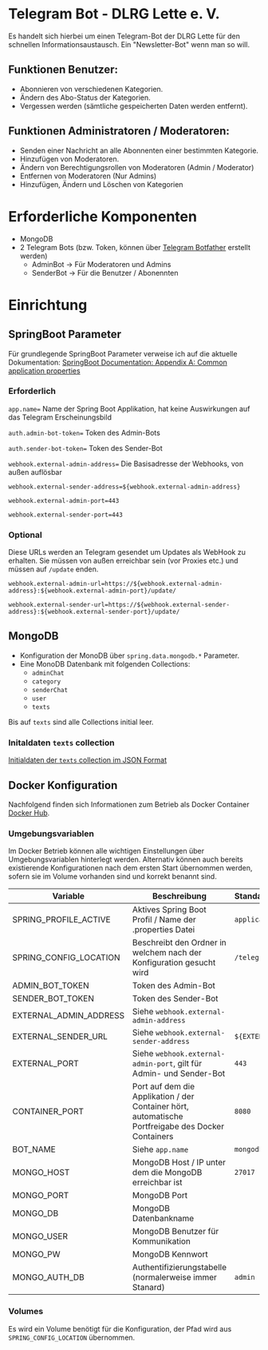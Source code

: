 # Telegram Bot - DLRG Lette e. V.
Es handelt sich hierbei um einen Telegram-Bot der DLRG Lette 
für den schnellen Informationsaustausch. Ein "Newsletter-Bot" wenn man so will.

## Funktionen Benutzer:
- Abonnieren von verschiedenen Kategorien.
- Ändern des Abo-Status der Kategorien.
- Vergessen werden (sämtliche gespeicherten Daten werden entfernt).

## Funktionen Administratoren / Moderatoren:
- Senden einer Nachricht an alle Abonnenten einer bestimmten Kategorie.
- Hinzufügen von Moderatoren.
- Ändern von Berechtigungsrollen von Moderatoren (Admin / Moderator)
- Entfernen von Moderatoren (Nur Admins)
- Hinzufügen, Ändern und Löschen von Kategorien


# Erforderliche Komponenten
- MongoDB
- 2 Telegram Bots (bzw. Token, können über [Telegram Botfather](https://telegram.me/botfather) erstellt werden)
    - AdminBot -> Für Moderatoren und Admins
    - SenderBot -> Für die Benutzer / Abonennten
    
# Einrichtung
## SpringBoot Parameter
 Für grundlegende SpringBoot Parameter verweise ich auf die aktuelle
 Dokumentation: [SpringBoot Documentation: Appendix A: Common application
           properties](https://docs.spring.io/spring-boot/docs/current/reference/html/common-application-properties.html)

### Erforderlich

`app.name=` Name der Spring Boot Applikation, hat keine Auswirkungen auf
das Telegram Erscheinungsbild

`auth.admin-bot-token=` Token des Admin-Bots

`auth.sender-bot-token=` Token des Sender-Bot

`webhook.external-admin-address=` Die Basisadresse der Webhooks, von
außen auflösbar

`webhook.external-sender-address=${webhook.external-admin-address}`

`webhook.external-admin-port=443`

`webhook.external-sender-port=443`

### Optional
Diese URLs werden an Telegram gesendet um Updates als WebHook zu
erhalten. Sie müssen von außen erreichbar sein (vor Proxies etc.) und
müssen auf `/update` enden.

`webhook.external-admin-url=https://${webhook.external-admin-address}:${webhook.external-admin-port}/update/`

`webhook.external-sender-url=https://${webhook.external-sender-address}:${webhook.external-sender-port}/update/`

## MongoDB
- Konfiguration der MonoDB über `spring.data.mongodb.*` Parameter.
- Eine MonoDB Datenbank mit folgenden Collections:
    - `adminChat`
    - `category`
    - `senderChat`
    - `user`
    - `texts`

Bis auf `texts` sind alle Collections initial leer.

### Initaldaten `texts` collection

[Initialdaten der `texts` collection im JSON Format](texts.collection.initial.json)

## Docker Konfiguration

Nachfolgend finden sich Informationen zum Betrieb als Docker
Container [Docker Hub](https://hub.docker.com/r/ayokas/dlrg-lette-telegram-bot).

### Umgebungsvariablen

Im Docker Betrieb können alle wichtigen Einstellungen über Umgebungsvariablen hinterlegt werden. Alternativ können auch
bereits existierende Konfigurationen nach dem ersten Start übernommen werden, sofern sie im Volume vorhanden sind und
korrekt benannt sind.

| Variable               | Beschreibung                                                                                       | Standard                    |
|------------------------|----------------------------------------------------------------------------------------------------|:----------------------------|
| SPRING_PROFILE_ACTIVE  | Aktives Spring Boot Profil / Name der .properties Datei                                            | `application`               |
| SPRING_CONFIG_LOCATION | Beschreibt den Ordner in welchem nach der Konfiguration gesucht wird                               | `/telegram-bot-config`      |
| ADMIN_BOT_TOKEN        | Token des Admin-Bot                                                                                |                             |
| SENDER_BOT_TOKEN       | Token des Sender-Bot                                                                               |                             |
| EXTERNAL_ADMIN_ADDRESS | Siehe `webhook.external-admin-address`                                                             |                             |
| EXTERNAL_SENDER_URL    | Siehe `webhook.external-sender-address`                                                            | `${EXTERNAL_ADMIN_ADDRESS}` | 
| EXTERNAL_PORT          | Siehe `webhook.external-admin-port`, gilt für Admin- und Sender-Bot                                | `443`                       |
| CONTAINER_PORT         | Port auf dem die Applikation / der Container hört, automatische Portfreigabe des Docker Containers | `8080`                      |
| BOT_NAME               | Siehe `app.name`                                                                                   | `mongodb`                   |
| MONGO_HOST             | MongoDB Host / IP unter dem die MongoDB erreichbar ist                                             | `27017`                     |
| MONGO_PORT             | MongoDB Port                                                                                       |                             |
| MONGO_DB               | MongoDB Datenbankname                                                                              |                             |
| MONGO_USER             | MongoDB Benutzer für Kommunikation                                                                 |                             |
| MONGO_PW               | MongoDB Kennwort                                                                                   |                             |
| MONGO_AUTH_DB          | Authentifizierungstabelle (normalerweise immer Stanard)                                            | `admin`                     |

### Volumes

Es wird ein Volume benötigt für die Konfiguration, der Pfad wird aus `SPRING_CONFIG_LOCATION` übernommen.
